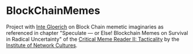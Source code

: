 # BlockChainMemes
Project with [Inte Gloerich](https://integloerich.nl/) on Block Chain memetic imaginaries as referenced in chapter "Speculate — or Else! Blockchain Memes on Survival in Radical Uncertainty" of the [Critical Meme Reader II: Tacticality](https://networkcultures.org/blog/publication/critical-meme-reader-ii-memetic-tacticality/) by the [Institute of Network Cultures](https://networkcultures.org/). 
